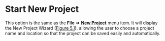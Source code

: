 # Start New Project

This option is the same as the **File** ⇒ **[New Project](<user_docs/Manuals/Functions/BasicProgramFunctions/File:New Project>)** menu item. It will display the New Project Wizard ([Figure 5.1](../BasicProgramFunctions/File.md#newproject)), allowing the user to choose a project name and location so that the project can be saved easily and automatically.

